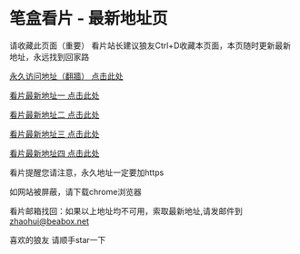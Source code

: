 # 笔盒看片 - 最新地址页

请收藏此页面（重要）
看片站长建议狼友Ctrl+D收藏本页面，本页随时更新最新地址，永远找到回家路

[永久访问地址（翻牆） 点击此处](https://beabox.net/)

[看片最新地址一 点击此处](https://bhy9w0l7q7g1.shop)

[看片最新地址二 点击此处](https://bhd2d8e6g5a9.shop)

[看片最新地址三 点击此处](https://bhd9s8n6s2t7.shop)

[看片最新地址四 点击此处](https://bhb1k8z5d3r3.shop)

看片提醒您请注意，永久地址一定要加https

如网站被屏蔽，请下载chrome浏览器

看片邮箱找回：如果以上地址均不可用，索取最新地址,请发邮件到 zhaohui@beabox.net

喜欢的狼友 请顺手star一下